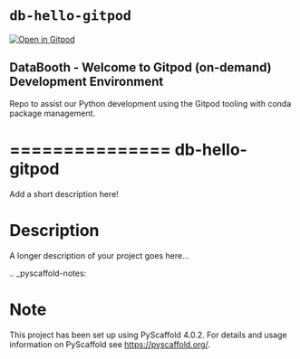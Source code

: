 # `db-hello-gitpod`

[![Open in Gitpod](https://gitpod.io/button/open-in-gitpod.svg)](https://gitpod.io/#https://github.com/DataBooth/db-hello-gitpod)

## DataBooth - Welcome to Gitpod (on-demand) Development Environment

Repo to assist our Python development using the Gitpod tooling with conda package management.

===============
db-hello-gitpod
===============


Add a short description here!


Description
===========

A longer description of your project goes here...


.. _pyscaffold-notes:

Note
====

This project has been set up using PyScaffold 4.0.2. For details and usage
information on PyScaffold see https://pyscaffold.org/.

